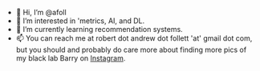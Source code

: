 - 👋 Hi, I’m @afoll
- 👀 I’m interested in 'metrics, AI, and DL.
- 🌱 I’m currently learning recommendation systems.
- 📫 You can reach me at robert dot andrew dot follett 'at' gmail dot com, but you should and probably do care more about finding more pics of my black lab Barry on [Instagram](https://www.instagram.com/good.boy.barry/).

<!---
afoll/afoll is a ✨ special ✨ repository because its `README.md` (this file) appears on your GitHub profile.
You can click the Preview link to take a look at your changes.
--->
